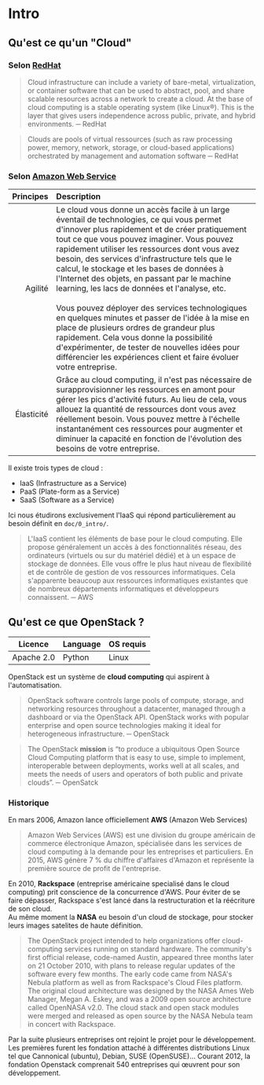 # Intro

## Qu'est ce qu'un "Cloud"

### Selon [RedHat](https://www.redhat.com/en/topics/cloud-computing/cloud-vs-virtualization)

> Cloud infrastructure can include a variety of bare-metal, virtualization, or container software that can be used to abstract, pool, and share scalable resources across a network to create a cloud. At the base of cloud computing is a stable operating system (like Linux®). This is the layer that gives users independence across public, private, and hybrid environments. ─ RedHat

> Clouds are pools of virtual ressources (such as raw processing power, memory, network, storage, or cloud-based applications) orchestrated by management and automation software ─ RedHat


### Selon [Amazon Web Service](https://aws.amazon.com/fr/what-is-cloud-computing/)

| Principes  |  Description |
|----:|:----|
|Agilité|  Le cloud vous donne un accès facile à un large éventail de technologies, ce qui vous permet d'innover plus rapidement et de créer pratiquement tout ce que vous pouvez imaginer. Vous pouvez rapidement utiliser les ressources dont vous avez besoin, des services d'infrastructure tels que le calcul, le stockage et les bases de données à l'Internet des objets, en passant par le machine learning, les lacs de données et l'analyse, etc. <br><br>Vous pouvez déployer des services technologiques en quelques minutes et passer de l'idée à la mise en place de plusieurs ordres de grandeur plus rapidement. Cela vous donne la possibilité d'expérimenter, de tester de nouvelles idées pour différencier les expériences client et faire évoluer votre entreprise. |
| Élasticité| Grâce au cloud computing, il n'est pas nécessaire de surapprovisionner les ressources en amont pour gérer les pics d'activité futurs. Au lieu de cela, vous allouez la quantité de ressources dont vous avez réellement besoin. Vous pouvez mettre à l'échelle instantanément ces ressources pour augmenter et diminuer la capacité en fonction de l'évolution des besoins de votre entreprise.|

Il existe trois types de cloud :
- IaaS (Infrastructure as a Service)
- PaaS (Plate-form as a Service)
- SaaS (Software as a Service)

Ici nous étudirons exclusivement l'IaaS qui répond particulièrement au besoin définit en `doc/0_intro/`.

> L'IaaS contient les éléments de base pour le cloud computing. Elle propose généralement un accès à des fonctionnalités réseau, des ordinateurs (virtuels ou sur du matériel dédié) et à un espace de stockage de données. Elle vous offre le plus haut niveau de flexibilité et de contrôle de gestion de vos ressources informatiques. Cela s'apparente beaucoup aux ressources informatiques existantes que de nombreux départements informatiques et développeurs connaissent. ─ AWS



## Qu'est ce que OpenStack ?

| Licence | Language | OS requis |
|---------|----------|-----------|
| Apache 2.0| Python | Linux     |


OpenStack est un système de **cloud computing** qui aspirent à l'automatisation.


> OpenStack software controls large pools of compute, storage, and networking resources throughout a datacenter, managed through a dashboard or via the OpenStack API. OpenStack works with popular enterprise and open source technologies making it ideal for heterogeneous infrastructure. ─ OpenStack

> The OpenStack **mission** is “to produce a ubiquitous Open Source Cloud Computing platform that is easy to use, simple to implement, interoperable between deployments, works well at all scales, and meets the needs of users and operators of both public and private clouds”. ─ OpenSatck

### Historique

En mars 2006, Amazon lance officiellement **AWS** (Amazon Web Services)

> Amazon Web Services (AWS) est une division du groupe américain de commerce électronique Amazon, spécialisée dans les services de cloud computing à la demande pour les entreprises et particuliers. En 2015, AWS génère 7 % du chiffre d'affaires d'Amazon et représente la première source de profit de l'entreprise.

En 2010, **Rackspace** (entreprise américaine specialisé dans le cloud computing) prit conscience de la concurrence d'AWS. Pour éviter de se faire dépasser, Rackspace s'est lancé dans la restructuration et la réécriture de son cloud.  
Au même moment la **NASA** eu besoin d'un cloud de stockage, pour stocker leurs images satelites de haute définition.  

> The OpenStack project intended to help organizations offer cloud-computing services running on standard hardware. The community's first official release, code-named Austin, appeared three months later on 21 October 2010, with plans to release regular updates of the software every few months. The early code came from NASA's Nebula platform as well as from Rackspace's Cloud Files platform. The original cloud architecture was designed by the NASA Ames Web Manager, Megan A. Eskey, and was a 2009 open source architecture called OpenNASA v2.0. The cloud stack and open stack modules were merged and released as open source by the NASA Nebula team in concert with Rackspace.

Par la suite plusieurs entreprises ont rejoint le projet pour le développement. Les premières furent les fondation attaché à différentes distributions Linux tel que Cannonical (ubuntu), Debian, SUSE (OpenSUSE)... Courant 2012, la fondation Openstack comprenait 540 entreprises qui œuvrent pour son développement.
